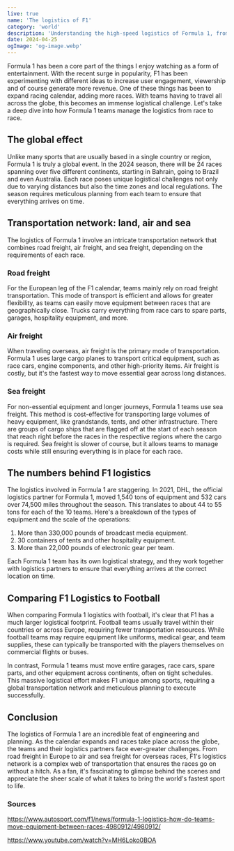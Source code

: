 ```yaml
---
live: true
name: 'The logistics of F1'
category: 'world'
description: 'Understanding the high-speed logistics of Formula 1, from race to race'
date: 2024-04-25
ogImage: 'og-image.webp' 
---
```


<script lang="ts">
    import BlogImage from "#/lib/components/BlogImage.svelte"
</script>

Formula 1 has been a core part of the things I enjoy watching as a form of entertainment. With the recent surge in popularity, F1 has been experimenting with different ideas to increase user engagement, viewership and of course generate more revenue. One of these things has been to expand racing calendar, adding more races. With teams having to travel all across the globe, this becomes an immense logistical challenge. Let's take a deep dive into how Formula 1 teams manage the logistics from race to race.

## The global effect

Unlike many sports that are usually based in a single country or region, Formula 1 is truly a global event. In the 2024 season, there will be 24 races spanning over five different continents, starting in Bahrain, going to Brazil and even Australia. Each race poses unique logistical challenges not only due to varying distances but also the time zones and local regulations. The season requires meticulous planning from each team to ensure that everything arrives on time.

<BlogImage img="2024_calendar.webp" alt="24 races in 5 continents spanning 10 months in 2024" width="100%" height="100%" />

## Transportation network: land, air and sea

The logistics of Formula 1 involve an intricate transportation network that combines road freight, air freight, and sea freight, depending on the requirements of each race.

### Road freight

For the European leg of the F1 calendar, teams mainly rely on road freight transportation. This mode of transport is efficient and allows for greater flexibility, as teams can easily move equipment between races that are geographically close. Trucks carry everything from race cars to spare parts, garages, hospitality equipment, and more.

### Air freight

When traveling overseas, air freight is the primary mode of transportation. Formula 1 uses large cargo planes to transport critical equipment, such as race cars, engine components, and other high-priority items. Air freight is costly, but it's the fastest way to move essential gear across long distances.

### Sea freight

For non-essential equipment and longer journeys, Formula 1 teams use sea freight. This method is cost-effective for transporting large volumes of heavy equipment, like grandstands, tents, and other infrastructure. There are groups of cargo ships that are flagged off at the start of each season that reach right before the races in the respective regions where the cargo is required. Sea freight is slower of course, but it allows teams to manage costs while still ensuring everything is in place for each race.

## The numbers behind F1 logistics

The logistics involved in Formula 1 are staggering. In 2021, DHL, the official logistics partner for Formula 1, moved 1,540 tons of equipment and 532 cars over 74,500 miles throughout the season. This translates to about 44 to 55 tons for each of the 10 teams. Here's a breakdown of the types of equipment and the scale of the operations:

1. More than 330,000 pounds of broadcast media equipment.
2. 30 containers of tents and other hospitality equipment.
3. More than 22,000 pounds of electronic gear per team.

Each Formula 1 team has its own logistical strategy, and they work together with logistics partners to ensure that everything arrives at the correct location on time.

## Comparing F1 Logistics to Football

When comparing Formula 1 logistics with football, it's clear that F1 has a much larger logistical footprint. Football teams usually travel within their countries or across Europe, requiring fewer transportation resources. While football teams may require equipment like uniforms, medical gear, and team supplies, these can typically be transported with the players themselves on commercial flights or buses.

In contrast, Formula 1 teams must move entire garages, race cars, spare parts, and other equipment across continents, often on tight schedules. This massive logistical effort makes F1 unique among sports, requiring a global transportation network and meticulous planning to execute successfully.

## Conclusion

The logistics of Formula 1 are an incredible feat of engineering and planning. As the calendar expands and races take place across the globe, the teams and their logistics partners face ever-greater challenges. From road freight in Europe to air and sea freight for overseas races, F1's logistics network is a complex web of transportation that ensures the races go on without a hitch. As a fan, it's fascinating to glimpse behind the scenes and appreciate the sheer scale of what it takes to bring the world's fastest sport to life.

### Sources

https://www.autosport.com/f1/news/formula-1-logistics-how-do-teams-move-equipment-between-races-4980912/4980912/

https://www.youtube.com/watch?v=MH6Loko0BOA
